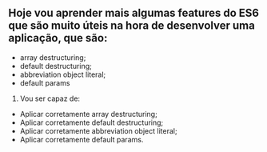 ## Hoje vou aprender mais algumas features do ES6 que são muito úteis na hora de desenvolver uma aplicação, que são:
  - array destructuring;
  - default destructuring;
  - abbreviation object literal;
  - default params

1. Vou ser capaz de:
  - Aplicar corretamente array destructuring;
  - Aplicar corretamente default destructuring;
  - Aplicar corretamente abbreviation object literal;
  - Aplicar corretamente default params.
